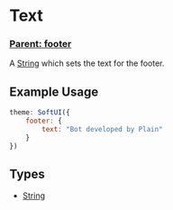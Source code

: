 # Text

### **[Parent: footer](/docs/footer/)**

A [String](https://developer.mozilla.org/en-US/docs/Web/JavaScript/Reference/Global_Objects/String) which sets the text for the footer.

## Example Usage

```js
theme: SoftUI({
    footer: {
        text: "Bot developed by Plain"
    }
})
```

## Types

-   [String](https://developer.mozilla.org/en-US/docs/Web/JavaScript/Reference/Global_Objects/String)
